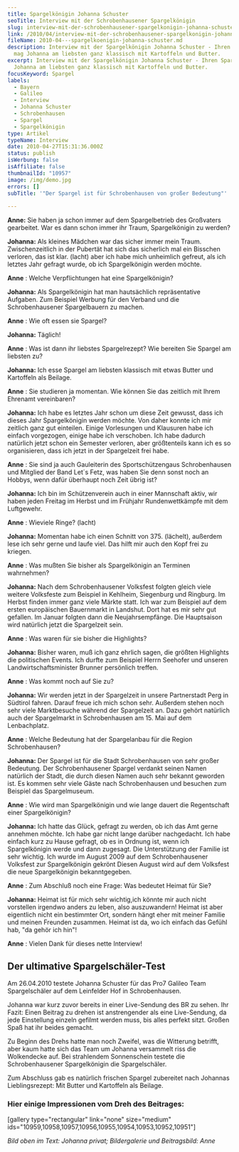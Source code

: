 ```yaml
---
title: Spargelkönigin Johanna Schuster
seoTitle: Interview mit der Schrobenhausener Spargelkönigin
slug: interview-mit-der-schrobenhausener-spargelkonigin-johanna-schuster
link: /2010/04/interview-mit-der-schrobenhausener-spargelkonigin-johanna-schuster/
fileName: 2010-04---spargelkoenigin-johanna-schuster.md
description: Interview mit der Spargelkönigin Johanna Schuster - Ihren Spargel
  mag Johanna am liebsten ganz klassisch mit Kartoffeln und Butter.
excerpt: Interview mit der Spargelkönigin Johanna Schuster - Ihren Spargel mag
  Johanna am liebsten ganz klassisch mit Kartoffeln und Butter.
focusKeyword: Spargel
labels:
  - Bayern
  - Galileo
  - Interview
  - Johanna Schuster
  - Schrobenhausen
  - Spargel
  - Spargelkönigin
type: Artikel
typeName: Interview
date: 2010-04-27T15:31:36.000Z
status: publish
isWerbung: false
isAffiliate: false
thumbnailId: "10957"
image: /img/demo.jpg
errors: []
subTitle: '"Der Spargel ist für Schrobenhausen von großer Bedeutung"'
  
---
```


**Anne:** Sie haben ja schon immer auf dem Spargelbetrieb des Großvaters
gearbeitet. War es dann schon immer ihr Traum, Spargelkönigin zu werden?

**Johanna:** Als kleines Mädchen war das sicher immer mein Traum.
Zwischenzeitlich in der Pubertät hat sich das sicherlich mal ein Bisschen
verloren, das ist klar. (lacht) aber ich habe mich unheimlich gefreut, als ich
letztes Jahr gefragt wurde, ob ich Spargelkönigin werden möchte.

**Anne** : Welche Verpflichtungen hat eine Spargelkönigin?

**Johanna:** Als Spargelkönigin hat man hautsächlich repräsentative Aufgaben.
Zum Beispiel Werbung für den Verband und die Schrobenhausener Spargelbauern zu
machen.

**Anne** : Wie oft essen sie Spargel?

**Johanna:** Täglich!

**Anne** : Was ist dann ihr liebstes Spargelrezept? Wie bereiten Sie Spargel am
liebsten zu?

**Johanna:** Ich esse Spargel am liebsten klassisch mit etwas Butter und
Kartoffeln als Beilage.

**Anne** : Sie studieren ja momentan. Wie können Sie das zeitlich mit Ihrem
Ehrenamt vereinbaren?

**Johanna:** Ich habe es letztes Jahr schon um diese Zeit gewusst, dass ich
dieses Jahr Spargelkönigin werden möchte. Von daher konnte ich mir zeitlich ganz
gut einteilen. Einige Vorlesungen und Klausuren habe ich einfach vorgezogen,
einige habe ich verschoben. Ich habe dadurch natürlich jetzt schon ein Semester
verloren, aber größtenteils kann ich es so organisieren, dass ich jetzt in der
Spargelzeit frei habe.

**Anne** : Sie sind ja auch Gauleiterin des Sportschützengaus Schrobenhausen und
Mitglied der Band Let´s Fetz, was haben Sie denn sonst noch an Hobbys, wenn
dafür überhaupt noch Zeit übrig ist?

**Johanna:** Ich bin im Schützenverein auch in einer Mannschaft aktiv, wir haben
jeden Freitag im Herbst und im Frühjahr Rundenwettkämpfe mit dem Luftgewehr.

**Anne** : Wieviele Ringe? (lacht)

**Johanna:** Momentan habe ich einen Schnitt von 375. (lächelt), außerdem lese
ich sehr gerne und laufe viel. Das hilft mir auch den Kopf frei zu kriegen.

**Anne** : Was mußten Sie bisher als Spargelkönigin an Terminen wahrnehmen?

**Johanna:** Nach dem Schrobenhausener Volksfest folgten gleich viele weitere
Volksfeste zum Beispiel in Kehlheim, Siegenburg und Ringburg. Im Herbst finden
immer ganz viele Märkte statt. Ich war zum Beispiel auf dem ersten europäischen
Bauernmarkt in Landshut. Dort hat es mir sehr gut gefallen. Im Januar folgten
dann die Neujahrsempfänge. Die Hauptsaison wird natürlich jetzt die Spargelzeit
sein.

**Anne** : Was waren für sie bisher die Highlights?

**Johanna:** Bisher waren, muß ich ganz ehrlich sagen, die größten Highlights
die politischen Events. Ich durfte zum Beispiel Herrn Seehofer und unseren
Landwirtschaftsminister Brunner persönlich treffen.

**Anne** : Was kommt noch auf Sie zu?

**Johanna:** Wir werden jetzt in der Spargelzeit in unsere Partnerstadt Perg in
Südtirol fahren. Darauf freue ich mich schon sehr. Außerdem stehen noch sehr
viele Marktbesuche während der Spargelzeit an. Dazu gehört natürlich auch der
Spargelmarkt in Schrobenhausen am 15. Mai auf dem Lenbachplatz.

**Anne** : Welche Bedeutung hat der Spargelanbau für die Region Schrobenhausen?

**Johanna:** Der Spargel ist für die Stadt Schrobenhausen von sehr großer
Bedeutung. Der Schrobenhausener Spargel verdankt seinen Namen natürlich der
Stadt, die durch diesen Namen auch sehr bekannt geworden ist. Es kommen sehr
viele Gäste nach Schrobenhausen und besuchen zum Beispiel das Spargelmuseum.

**Anne** : Wie wird man Spargelkönigin und wie lange dauert die Regentschaft
einer Spargelkönigin?

**Johanna:** Ich hatte das Glück, gefragt zu werden, ob ich das Amt gerne
annehmen möchte. Ich habe gar nicht lange darüber nachgedacht. Ich habe einfach
kurz zu Hause gefragt, ob es in Ordnung ist, wenn ich Spargelkönigin werde und
dann zugesagt. Die Unterstützung der Familie ist sehr wichtig. Ich wurde im
August 2009 auf dem Schrobenhausener Volksfest zur Spargelkönigin gekrönt Diesen
August wird auf dem Volksfest die neue Spargelkönigin bekanntgegeben.

**Anne** : Zum Abschluß noch eine Frage: Was bedeutet Heimat für Sie?

**Johanna:** Heimat ist für mich sehr wichtig,ich könnte mir auch nicht
vorstellen irgendwo anders zu leben, also auszuwandern! Heimat ist aber
eigentlich nicht ein bestimmter Ort, sondern hängt eher mit meiner Familie und
meinen Freunden zusammen. Heimat ist da, wo ich einfach das Gefühl hab, "da
gehör ich hin"!

**Anne** : Vielen Dank für dieses nette Interview!

## Der ultimative Spargelschäler-Test

Am 26.04.2010 testete Johanna Schuster für das Pro7 Galileo Team Spargelschäler
auf dem Leinfelder Hof in Schrobenhausen.

Johanna war kurz zuvor bereits in einer Live-Sendung des BR zu sehen. Ihr Fazit:
Einen Beitrag zu drehen ist anstrengender als eine Live-Sendung, da jede
Einstellung einzeln gefilmt werden muss, bis alles perfekt sitzt. Großen Spaß
hat ihr beides gemacht.

Zu Beginn des Drehs hatte man noch Zweifel, was die Witterung betrifft, aber
kaum hatte sich das Team um Johanna versammelt riss die Wolkendecke auf. Bei
strahlendem Sonnenschein testete die Schrobenhausener Spargelkönigin die
Spargelschäler.

Zum Abschluss gab es natürlich frischen Spargel zubereitet nach Johannas
Lieblingsrezept: Mit Butter und Kartoffeln als Beilage.

### Hier einige Impressionen vom Dreh des Beitrages:

[gallery type="rectangular" link="none" size="medium"
ids="10959,10958,10957,10956,10955,10954,10953,10952,10951"]

_Bild oben im Text: Johanna privat; Bildergalerie und Beitragsbild: Anne_

  